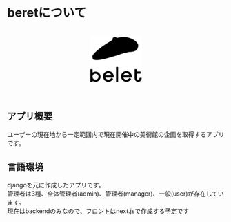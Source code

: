 # beretについて  
<p align="center">
<br><img src="https://github.com/tkhsksk/beret/blob/main/backend/beret/static/image/logo/logo.svg" width="119">  
</p><br>

## アプリ概要 
ユーザーの現在地から一定範囲内で現在開催中の美術館の企画を取得するアプリです。

## 言語環境 
djangoを元に作成したアプリです。  
管理者は3種、全体管理者(admin)、管理者(manager)、一般(user)が存在しています。  
現在はbackendのみなので、フロントはnext.jsで作成する予定です